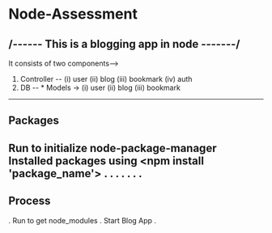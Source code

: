 # Node-Assessment
/------    This is a blogging app in node     -------/
----------------------------------------------------------------

It consists of two components-->
1)  Controller --
                (i)    user
                (ii)   blog
                (iii)  bookmark
                (iv)   auth
2)  DB --
        * Models ->
                (i)    user
                (ii)   blog
                (iii)  bookmark
-----------------------------------------------------------------
Packages
-----------------------------------------------------------------
Run <npm init> to initialize node-package-manager
Installed packages using <npm install 'package_name'>
. <express>
. <postgres>
. <sequelize>
. <jsonwebtoken>
. <passport>
. <md5>
. <passport-jwt>
-----------------------------------------------------------------
Process
-----------------------------------------------------------------
. Run <npm install> to get node_modules
. Start Blog App <npm start>
. 




